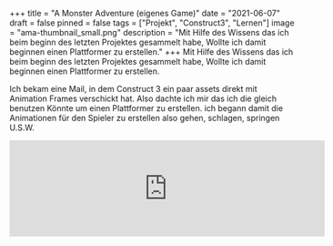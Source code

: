 +++
title = "A Monster Adventure (eigenes Game)"
date = "2021-06-07"
draft = false
pinned = false
tags = ["Projekt", "Construct3", "Lernen"]
image = "ama-thumbnail_small.png"
description = "Mit Hilfe des Wissens das ich beim beginn des letzten Projektes gesammelt habe, Wollte ich damit beginnen einen Plattformer zu erstellen."
+++
Mit Hilfe des Wissens das ich beim beginn des letzten Projektes gesammelt habe, Wollte ich damit beginnen einen Plattformer zu erstellen. 

Ich bekam eine Mail, in dem Construct 3 ein paar assets direkt mit Animation Frames verschickt hat. Also dachte ich mir das ich die gleich benutzen Könnte um einen Plattformer zu erstellen. ich begann damit die Animationen für den Spieler zu erstellen also gehen, schlagen, springen U.S.W.

<iframe frameborder="0" src="https://itch.io/embed/1088514?linkback=true&amp;border_width=2&amp;bg_color=b3e797&amp;fg_color=222222&amp;link_color=ed0000&amp;border_color=5f5f5f" width="554" height="169"><a href="https://jerome-fischer.itch.io/a-monster-adventure">A Monster adventure by Jerome  Fischer</a></iframe>